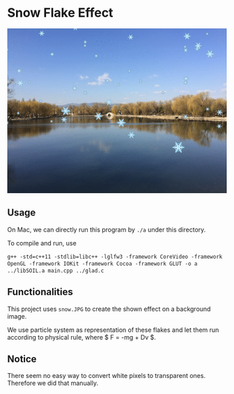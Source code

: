# Snow Flake Effect

![](effect.gif)

## Usage
On Mac, we can directly run this program by `./a` under this directory.

To compile and run, use 

```
g++ -std=c++11 -stdlib=libc++ -lglfw3 -framework CoreVideo -framework OpenGL -framework IOKit -framework Cocoa -framework GLUT -o a ../libSOIL.a main.cpp ../glad.c
```

## Functionalities
This project uses `snow.JPG` to create the shown effect on a background image.

We use particle system as representation of these flakes and let them run according to physical rule, where $ F = -mg + Dv $.

## Notice
There seem no easy way to convert white pixels to transparent ones. Therefore we did that manually.
